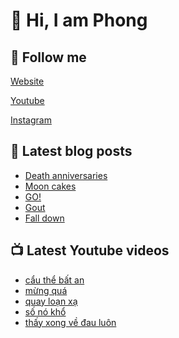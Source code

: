 # 👋 Hi, I am Phong

## 🔗 Follow me

[Website](https://phongever.xyz "Website")

[Youtube](https://www.youtube.com/@phongever "Youtube")

[Instagram](https://www.instagram.com/phongever "Instagram")

## 📝 Latest blog posts

<!-- BLOG-POST-LIST:START -->
- [Death anniversaries](https://phongever.xyz/blog/visit-relatives/)
- [Moon cakes](https://phongever.xyz/blog/moon-cakes-1/)
- [GO!](https://phongever.xyz/blog/go/)
- [Gout](https://phongever.xyz/blog/gout/)
- [Fall down](https://phongever.xyz/blog/fall-down/)
<!-- BLOG-POST-LIST:END -->

## 📺 Latest Youtube videos

<!-- YOUTUBE-VIDEO-LIST:START -->
- [cẩu thể bất an](https://www.youtube.com/shorts/fA_Y06btsIo)
- [mừng quá](https://www.youtube.com/shorts/Dj_8b72Ag40)
- [quay loạn xạ](https://www.youtube.com/shorts/x7xQWzvjJMU)
- [số nó khổ](https://www.youtube.com/shorts/mEvXK5eOvgs)
- [thấy xong về đau luôn](https://www.youtube.com/shorts/vtQSf3u1GDM)
<!-- YOUTUBE-VIDEO-LIST:END -->
